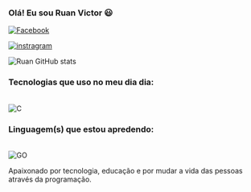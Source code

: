 
### Olá! Eu sou Ruan Victor 😃

[![Facebook](https://img.shields.io/badge/Facebook-1877F2?style=for-the-badge&logo=facebook&logoColor=white)](https://www.facebook.com/profile.php?id=100026066598410&mibextid=ZbWKwL)

[![instragram](https://img.shields.io/badge/Instagram-E4405F?style=for-the-badge&logo=instagram&logoColor=white)](https://www.instagram.com/ruanvictorbrasil?igsh=ZWJtcm02MmhlcXVu)

![Ruan GitHub stats](https://github-readme-stats.vercel.app/api?username=RuanVNBezerra&show_icons=true&theme=onedark)

### Tecnologias que uso no meu dia dia: 

<div style="display: inline_black"><br/>
 <img align="center"   alt="C"  src="https://img.shields.io/badge/C-00599C?style=for-the-badge&logo=c&logoColor=white"/>
</div>

### Linguagem(s) que estou apredendo: 

<div style="display: inline_black"><br/>
 <img align="center"   alt="GO"  src="https://img.shields.io/badge/Go-00ADD8?style=for-the-badge&logo=go&logoColor=white"/>
</div>

Apaixonado por tecnologia, educação e por mudar a vida das pessoas através da programação.

